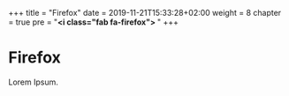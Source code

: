 +++
title = "Firefox"
date = 2019-11-21T15:33:28+02:00
weight = 8
chapter = true
pre = "<b><i class=\"fab fa-firefox\"></i> </b>"
+++

### <i class="fab fa-firefox"></i>

# Firefox

Lorem Ipsum.
